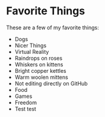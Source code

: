 # Favorite Things

These are a few of my favorite things:

- Dogs
- Nicer Things
- Virtual Reality
- Raindrops on roses
- Whiskers on kittens
- Bright copper kettles
- Warm woolen mittens
- Not editing directly on GitHub
- Food
- Games
- Freedom
- Test test
